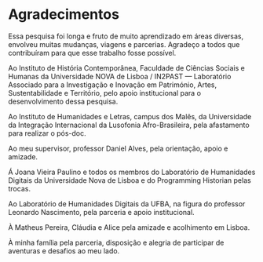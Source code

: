 # Agradecimentos

Essa pesquisa foi longa e fruto de muito aprendizado em áreas diversas, envolveu muitas mudanças, viagens e parcerias. Agradeço a todos que contribuíram para que esse trabalho fosse possível.

Ao Instituto de História Contemporânea, Faculdade de Ciências Sociais e Humanas da Universidade NOVA de Lisboa / IN2PAST — Laboratório Associado para a Investigação e Inovação em Património, Artes, Sustentabilidade e Território, pelo apoio institucional para o desenvolvimento dessa pesquisa.

Ao Instituto de Humanidades e Letras, campus dos Malês, da Universidade da Integração Internacional da Lusofonia Afro-Brasileira, pela afastamento para realizar o pós-doc.

Ao meu supervisor, professor Daniel Alves, pela orientação, apoio e amizade.

Á Joana Vieira Paulino e todos os membros do Laboratório de Humanidades Digitais da Universidade Nova de Lisboa e do Programming Historian pelas trocas.

Ao Laboratório de Humanidades Digitais da UFBA, na figura do professor Leonardo Nascimento, pela parceria e apoio institucional.

À Matheus Pereira, Cláudia e Alice pela amizade e acolhimento em Lisboa.

À minha família pela parceria, disposição e alegria de participar de aventuras e desafios ao meu lado.